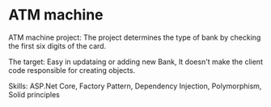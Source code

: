 # ATM machine 
ATM machine project:
The project determines the type of bank by checking the first six digits of the card.

The target: 
Easy in updataing or adding new Bank, It doesn't make the client code responsible for creating objects.

Skills: 
ASP.Net Core, Factory Pattern, Dependency Injection, Polymorphism, Solid principles





 
